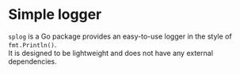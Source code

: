 # Simple logger

`splog` is a Go package provides an easy-to-use logger in the style of `fmt.Println()`.  
It is designed to be lightweight and does not have any external dependencies.
